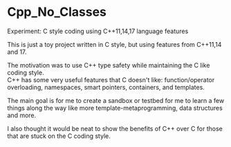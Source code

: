 # Cpp_No_Classes
Experiment: C style coding using C++11,14,17 language features

This is just a toy project written in C style, but using features from C++11,14 and 17.  

The motivation was to use C++ type safety while maintaining the C like coding style.  
C++ has some very useful features that C doesn't like: 
  function/operator overloading,
  namespaces,
  smart pointers,
  containers,
  and templates.
  
The main goal is for me to create a sandbox or testbed for me to learn a few things along the way like more template-metaprogramming, data structures and more.

I also thought it would be neat to show the benefits of C++ over C for those that are stuck on the C coding style.
